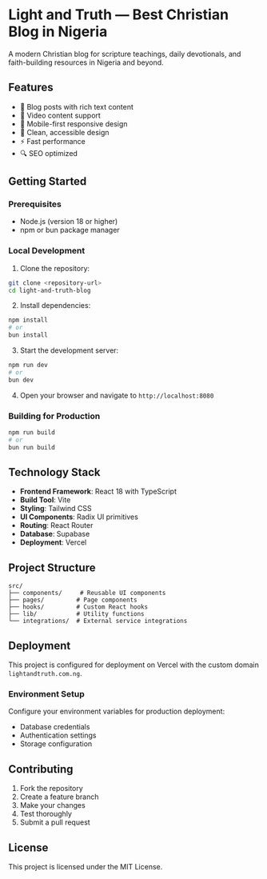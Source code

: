 # Light and Truth — Best Christian Blog in Nigeria

A modern Christian blog for scripture teachings, daily devotionals, and faith-building resources in Nigeria and beyond.

## Features

- 📖 Blog posts with rich text content
- 🎥 Video content support
- 📱 Mobile-first responsive design
- 🎨 Clean, accessible design
- ⚡ Fast performance
- 🔍 SEO optimized

## Getting Started

### Prerequisites

- Node.js (version 18 or higher)
- npm or bun package manager

### Local Development

1. Clone the repository:
```bash
git clone <repository-url>
cd light-and-truth-blog
```

2. Install dependencies:
```bash
npm install
# or
bun install
```

3. Start the development server:
```bash
npm run dev
# or
bun dev
```

4. Open your browser and navigate to `http://localhost:8080`

### Building for Production

```bash
npm run build
# or
bun run build
```

## Technology Stack

- **Frontend Framework**: React 18 with TypeScript
- **Build Tool**: Vite
- **Styling**: Tailwind CSS
- **UI Components**: Radix UI primitives
- **Routing**: React Router
- **Database**: Supabase
- **Deployment**: Vercel

## Project Structure

```
src/
├── components/     # Reusable UI components
├── pages/         # Page components
├── hooks/         # Custom React hooks
├── lib/           # Utility functions
└── integrations/  # External service integrations
```

## Deployment

This project is configured for deployment on Vercel with the custom domain `lightandtruth.com.ng`.

### Environment Setup

Configure your environment variables for production deployment:

- Database credentials
- Authentication settings
- Storage configuration

## Contributing

1. Fork the repository
2. Create a feature branch
3. Make your changes
4. Test thoroughly
5. Submit a pull request

## License

This project is licensed under the MIT License.
